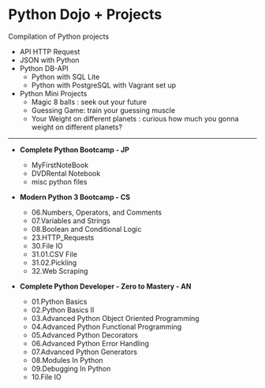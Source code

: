 # Python Dojo + Projects
Compilation of Python projects

+ API HTTP Request
+ JSON with Python
+ Python DB-API
   + Python with SQL Lite
   + Python with PostgreSQL with Vagrant set up
+ Python Mini Projects
   + Magic 8 balls : seek out your future
   + Guessing Game: train your guessing muscle
   + Your Weight on different planets : curious how much you gonna weight on different planets?
-------------------

+ **Complete Python Bootcamp - JP**
   + MyFirstNoteBook
   + DVDRental Notebook
   + misc python files
   
+ **Modern Python 3 Bootcamp - CS**
   + 06.Numbers, Operators, and Comments
   + 07.Variables and Strings
   + 08.Boolean and Conditional Logic
   + 23.HTTP_Requests
   + 30.File IO
   + 31.01.CSV File
   + 31.02.Pickling
   + 32.Web Scraping
  
+ **Complete Python Developer - Zero to Mastery - AN**
   + 01.Python Basics
   + 02.Python Basics II
   + 03.Advanced Python Object Oriented Programming
   + 04.Advanced Python Functional Programming
   + 05.Advanced Python Decorators
   + 06.Advanced Python Error Handling
   + 07.Advanced Python Generators
   + 08.Modules In Python
   + 09.Debugging In Python
   + 10.File IO